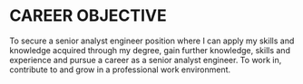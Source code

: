 
# CAREER OBJECTIVE

To secure a senior analyst engineer position where I can apply my skills and knowledge acquired through my degree, gain further knowledge, skills and experience and pursue a career as a senior analyst engineer. To work in, contribute to and grow in a professional work environment.
